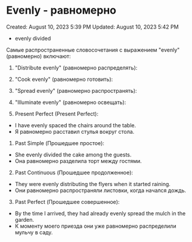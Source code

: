 # Evenly - равномерно

Created: August 10, 2023 5:39 PM
Updated: August 10, 2023 5:42 PM

- evenly divided

Самые распространенные словосочетания с выражением "evenly" (равномерно) включают:

1. "Distribute evenly" (равномерно распределять):
2. "Cook evenly" (равномерно готовить):
3. "Spread evenly" (равномерно распространять):
4. "Illuminate evenly" (равномерно освещать):



1. Present Perfect (Present Perfect):
- I have evenly spaced the chairs around the table.
- Я равномерно расставил стулья вокруг стола.

1. Past Simple (Прошедшее простое):
- She evenly divided the cake among the guests.
- Она равномерно разделила торт между гостями.

2. Past Continuous (Прошедшее продолженное):
- They were evenly distributing the flyers when it started raining.
- Они равномерно распространяли листовки, когда начался дождь.

3. Past Perfect (Прошедшее совершенное):
- By the time I arrived, they had already evenly spread the mulch in the garden.
- К моменту моего приезда они уже равномерно распределили мульчу в саду.